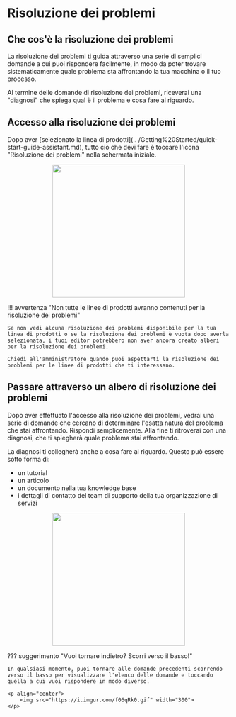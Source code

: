# Risoluzione dei problemi

## Che cos'è la risoluzione dei problemi
La risoluzione dei problemi ti guida attraverso una serie di semplici domande a cui puoi rispondere facilmente, in modo da poter trovare sistematicamente quale problema sta affrontando la tua macchina o il tuo processo. 

Al termine delle domande di risoluzione dei problemi, riceverai una "diagnosi" che spiega qual è il problema e cosa fare al riguardo.

## Accesso alla risoluzione dei problemi
Dopo aver [selezionato la linea di prodotti](.. /Getting%20Started/quick-start-guide-assistant.md), tutto ciò che devi fare è toccare l'icona "Risoluzione dei problemi" nella schermata iniziale.

<p align="center">
    <img src="https://i.imgur.com/hxVNRNh.png" width="300">
</p>

!!! avvertenza "Non tutte le linee di prodotti avranno contenuti per la risoluzione dei problemi"

    Se non vedi alcuna risoluzione dei problemi disponibile per la tua linea di prodotti o se la risoluzione dei problemi è vuota dopo averla selezionata, i tuoi editor potrebbero non aver ancora creato alberi per la risoluzione dei problemi.

    Chiedi all'amministratore quando puoi aspettarti la risoluzione dei problemi per le linee di prodotti che ti interessano.

## Passare attraverso un albero di risoluzione dei problemi

Dopo aver effettuato l'accesso alla risoluzione dei problemi, vedrai una serie di domande che cercano di determinare l'esatta natura del problema che stai affrontando. Rispondi semplicemente. Alla fine ti ritroverai con una diagnosi, che ti spiegherà quale problema stai affrontando.

La diagnosi ti collegherà anche a cosa fare al riguardo. Questo può essere sotto forma di:

- un tutorial
- un articolo
- un documento nella tua knowledge base
- i dettagli di contatto del team di supporto della tua organizzazione di servizi

<p align="center">
    <img src="https://i.imgur.com/lMmR6Az.gif" width="300">
</p>

??? suggerimento "Vuoi tornare indietro? Scorri verso il basso!"

    In qualsiasi momento, puoi tornare alle domande precedenti scorrendo verso il basso per visualizzare l'elenco delle domande e toccando quella a cui vuoi rispondere in modo diverso.

    <p align="center">
        <img src="https://i.imgur.com/f06qRk0.gif" width="300">
    </p>

